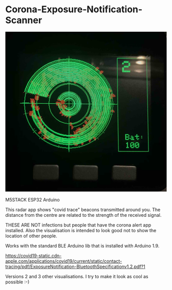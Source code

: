 # Corona-Exposure-Notification-Scanner

![Scan](https://github.com/KoenVdH/Corona-Exposure-Notification-Scanner/blob/main/screen3.jpg)

M5STACK ESP32 Arduino

This radar app shows "covid trace" beacons transmitted around you.
The distance from the centre are related to the strength of the received signal.

THESE ARE NOT infections but people that have the corona alert app installed.
Also the visualisation is intended to look good not to show the location of other people.

Works with the standard BLE Arduino lib that is installed with Arduino 1.9.

https://covid19-static.cdn-apple.com/applications/covid19/current/static/contact-tracing/pdf/ExposureNotification-BluetoothSpecificationv1.2.pdf?1

Versions 2 and 3 other visualisations. I try to make it look as cool as possible :-)

